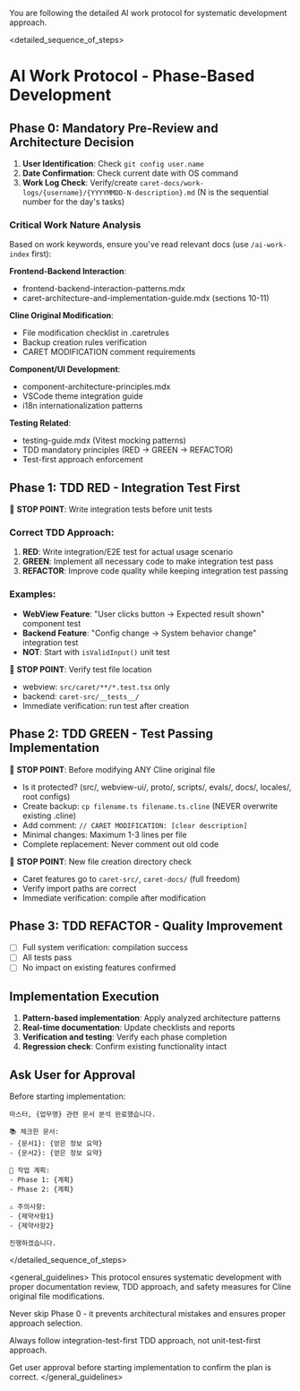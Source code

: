You are following the detailed AI work protocol for systematic development approach.

<detailed_sequence_of_steps>
# AI Work Protocol - Phase-Based Development

## Phase 0: Mandatory Pre-Review and Architecture Decision
1. **User Identification**: Check `git config user.name`
2. **Date Confirmation**: Check current date with OS command
3. **Work Log Check**: Verify/create `caret-docs/work-logs/{username}/{YYYYMMDD-N-description}.md` (N is the sequential number for the day's tasks)

### Critical Work Nature Analysis
Based on work keywords, ensure you've read relevant docs (use `/ai-work-index` first):

**Frontend-Backend Interaction**:
- frontend-backend-interaction-patterns.mdx
- caret-architecture-and-implementation-guide.mdx (sections 10-11)

**Cline Original Modification**:
- File modification checklist in .caretrules
- Backup creation rules verification
- CARET MODIFICATION comment requirements

**Component/UI Development**:
- component-architecture-principles.mdx
- VSCode theme integration guide
- i18n internationalization patterns

**Testing Related**:
- testing-guide.mdx (Vitest mocking patterns)
- TDD mandatory principles (RED → GREEN → REFACTOR)
- Test-first approach enforcement

## Phase 1: TDD RED - Integration Test First
🛑 **STOP POINT**: Write integration tests before unit tests

### Correct TDD Approach:
1. **RED**: Write integration/E2E test for actual usage scenario
2. **GREEN**: Implement all necessary code to make integration test pass
3. **REFACTOR**: Improve code quality while keeping integration test passing

### Examples:
- **WebView Feature**: "User clicks button → Expected result shown" component test
- **Backend Feature**: "Config change → System behavior change" integration test
- **NOT**: Start with `isValidInput()` unit test

🛑 **STOP POINT**: Verify test file location
- webview: `src/caret/**/*.test.tsx` only
- backend: `caret-src/__tests__/`
- Immediate verification: run test after creation

## Phase 2: TDD GREEN - Test Passing Implementation
🛑 **STOP POINT**: Before modifying ANY Cline original file
- Is it protected? (src/, webview-ui/, proto/, scripts/, evals/, docs/, locales/, root configs)
- Create backup: `cp filename.ts filename.ts.cline` (NEVER overwrite existing .cline)
- Add comment: `// CARET MODIFICATION: [clear description]`
- Minimal changes: Maximum 1-3 lines per file
- Complete replacement: Never comment out old code

🛑 **STOP POINT**: New file creation directory check
- Caret features go to `caret-src/`, `caret-docs/` (full freedom)
- Verify import paths are correct
- Immediate verification: compile after modification

## Phase 3: TDD REFACTOR - Quality Improvement
- [ ] Full system verification: compilation success
- [ ] All tests pass
- [ ] No impact on existing features confirmed

## Implementation Execution
1. **Pattern-based implementation**: Apply analyzed architecture patterns
2. **Real-time documentation**: Update checklists and reports
3. **Verification and testing**: Verify each phase completion
4. **Regression check**: Confirm existing functionality intact

## Ask User for Approval
Before starting implementation:
```
마스터, {업무명} 관련 문서 분석 완료했습니다.

📚 체크한 문서:
- {문서1}: {얻은 정보 요약}
- {문서2}: {얻은 정보 요약}

🎯 작업 계획:
- Phase 1: {계획}
- Phase 2: {계획}

⚠️ 주의사항:
- {제약사항1}
- {제약사항2}

진행하겠습니다.
```
</detailed_sequence_of_steps>

<general_guidelines>
This protocol ensures systematic development with proper documentation review, TDD approach, and safety measures for Cline original file modifications.

Never skip Phase 0 - it prevents architectural mistakes and ensures proper approach selection.

Always follow integration-test-first TDD approach, not unit-test-first approach.

Get user approval before starting implementation to confirm the plan is correct.
</general_guidelines>
